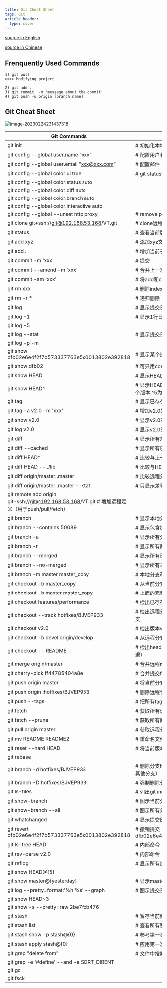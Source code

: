 ```yaml
---
title: Git Cheat Sheet
tags: Git
article_header:
  type: cover
---
```


[source in English](https://www.loginradius.com/blog/engineering/git-commands/)

[source in Chinese](https://www.runoob.com/note/56524)

## Frenquently Used Commands

```Git
1) git pull 
>>>> Modifying project

2) git add .
3) git commit  -m 'message about the commit'
4) git push -u origin [branch name]
```



 ## Git Cheat Sheet

![image-20230224231437318](C:\Users\19869\AppData\Roaming\Typora\typora-user-images\image-20230224231437318.png)

| Git Commands                                                 | Comments                                                     |
| ------------------------------------------------------------ | ------------------------------------------------------------ |
| git init                                                     | # 初始化本地git仓库（创建新仓库）                            |
| git config --global user.name "xxx"                          | # 配置用户名                                                 |
| git config --global user.email "xxx@xxx.com"                 | # 配置邮件                                                   |
| git config --global color.ui true                            | # git status等命令自动着色                                   |
| git config --global color.status auto                        |                                                              |
| git config --global color.diff auto                          |                                                              |
| git config --global color.branch auto                        |                                                              |
| git config --global color.interactive auto                   |                                                              |
| git config --global --unset http.proxy                       | # remove proxy configuration on git                          |
| git clone git+ssh://git@192.168.53.168/VT.git                | # clone远程仓库                                              |
| git status                                                   | # 查看当前版本状态（是否修改）                               |
| git add xyz                                                  | # 添加xyz文件至index                                         |
| git add .                                                    | # 增加当前子目录下所有更改过的文件至index                    |
| git commit -m 'xxx'                                          | # 提交                                                       |
| git commit --amend -m 'xxx'                                  | # 合并上一次提交（用于反复修改）                             |
| git commit -am 'xxx'                                         | # 将add和commit合为一步                                      |
| git rm xxx                                                   | # 删除index中的文件                                          |
| git rm -r *                                                  | # 递归删除                                                   |
| git log                                                      | # 显示提交日志                                               |
| git log -1                                                   | # 显示1行日志 -n为n行                                        |
| git log -5                                                   |                                                              |
| git log --stat                                               | # 显示提交日志及相关变动文件                                 |
| git log -p -m                                                |                                                              |
| git show dfb02e6e4f2f7b573337763e5c0013802e392818            | # 显示某个提交的详细内容                                     |
| git show dfb02                                               | # 可只用commitid的前几位                                     |
| git show HEAD                                                | # 显示HEAD提交日志                                           |
| git show HEAD^                                               | # 显示HEAD的父（上一个版本）的提交日志 ^^为上两个版本 ^5为上5个版本 |
| git tag                                                      | # 显示已存在的tag                                            |
| git tag -a v2.0 -m 'xxx'                                     | # 增加v2.0的tag                                              |
| git show v2.0                                                | # 显示v2.0的日志及详细内容                                   |
| git log v2.0                                                 | # 显示v2.0的日志                                             |
| git diff                                                     | # 显示所有未添加至index的变更                                |
| git diff --cached                                            | # 显示所有已添加index但还未commit的变更                      |
| git diff HEAD^                                               | # 比较与上一个版本的差异                                     |
| git diff HEAD -- ./lib                                       | # 比较与HEAD版本lib目录的差异                                |
| git diff origin/master..master                               | # 比较远程分支master上有本地分支master上没有的               |
| git diff origin/master..master --stat                        | # 只显示差异的文件，不显示具体内容                           |
| git remote add origin git+ssh://git@192.168.53.168/VT.git # 增加远程定义（用于push/pull/fetch） |                                                              |
| git branch                                                   | # 显示本地分支                                               |
| git branch --contains 50089                                  | # 显示包含提交50089的分支                                    |
| git branch -a                                                | # 显示所有分支                                               |
| git branch -r                                                | # 显示所有原创分支                                           |
| git branch --merged                                          | # 显示所有已合并到当前分支的分支                             |
| git branch --no-merged                                       | # 显示所有未合并到当前分支的分支                             |
| git branch -m master master_copy                             | # 本地分支改名                                               |
| git checkout -b master_copy                                  | # 从当前分支创建新分支master_copy并检出                      |
| git checkout -b master master_copy                           | # 上面的完整版                                               |
| git checkout features/performance                            | # 检出已存在的features/performance分支                       |
| git checkout --track hotfixes/BJVEP933                       | # 检出远程分支hotfixes/BJVEP933并创建本地跟踪分支            |
| git checkout v2.0                                            | # 检出版本v2.0                                               |
| git checkout -b devel origin/develop                         | # 从远程分支develop创建新本地分支devel并检出                 |
| git checkout -- README                                       | # 检出head版本的README文件（可用于修改错误回退）             |
| git merge origin/master                                      | # 合并远程master分支至当前分支                               |
| git cherry-pick ff44785404a8e                                | # 合并提交ff44785404a8e的修改                                |
| git push origin master                                       | # 将当前分支push到远程master分支                             |
| git push origin :hotfixes/BJVEP933                           | # 删除远程仓库的hotfixes/BJVEP933分支                        |
| git push --tags                                              | # 把所有tag推送到远程仓库                                    |
| git fetch                                                    | # 获取所有远程分支（不更新本地分支，另需merge）              |
| git fetch --prune                                            | # 获取所有原创分支并清除服务器上已删掉的分支                 |
| git pull origin master                                       | # 获取远程分支master并merge到当前分支                        |
| git mv README README2                                        | # 重命名文件README为README2                                  |
| git reset --hard HEAD                                        | # 将当前版本重置为HEAD（通常用于merge失败回退）              |
| git rebase                                                   |                                                              |
| git branch -d hotfixes/BJVEP933                              | # 删除分支hotfixes/BJVEP933（本分支修改已合并到其他分支）    |
| git branch -D hotfixes/BJVEP933                              | # 强制删除分支hotfixes/BJVEP933                              |
| git ls-files                                                 | # 列出git index包含的文件                                    |
| git show-branch                                              | # 图示当前分支历史                                           |
| git show-branch --all                                        | # 图示所有分支历史                                           |
| git whatchanged                                              | # 显示提交历史对应的文件修改                                 |
| git revert dfb02e6e4f2f7b573337763e5c0013802e392818          | # 撤销提交dfb02e6e4f2f7b573337763e5c0013802e392818           |
| git ls-tree HEAD                                             | # 内部命令：显示某个git对象                                  |
| git rev-parse v2.0                                           | # 内部命令：显示某个ref对于的SHA1 HASH                       |
| git reflog                                                   | # 显示所有提交，包括孤立节点                                 |
| git show HEAD@{5}                                            |                                                              |
| git show master@{yesterday}                                  | # 显示master分支昨天的状态                                   |
| git log --pretty=format:'%h %s' --graph                      | # 图示提交日志                                               |
| git show HEAD~3                                              |                                                              |
| git show -s --pretty=raw 2be7fcb476                          |                                                              |
| git stash                                                    | # 暂存当前修改，将所有至为HEAD状态                           |
| git stash list                                               | # 查看所有暂存                                               |
| git stash show -p stash@{0}                                  | # 参考第一次暂存                                             |
| git stash apply stash@{0}                                    | # 应用第一次暂存                                             |
| git grep "delete from"                                       | # 文件中搜索文本“delete from”                                |
| git grep -e '#define' --and -e SORT_DIRENT                   |                                                              |
| git gc                                                       |                                                              |
| git fsck                                                     |                                                              |